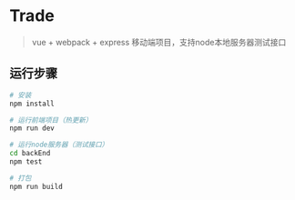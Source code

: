 # Trade

> vue + webpack + express 移动端项目，支持node本地服务器测试接口

## 运行步骤

``` bash
# 安装
npm install

# 运行前端项目（热更新）
npm run dev

# 运行node服务器（测试接口）
cd backEnd
npm test

# 打包
npm run build
```
